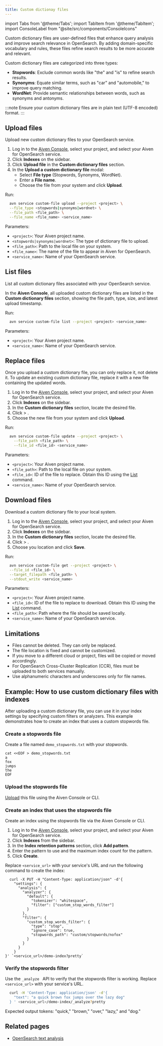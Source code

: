 ```yaml
---
title: Custom dictionay files
---
```


import Tabs from '@theme/Tabs';
import TabItem from '@theme/TabItem';
import ConsoleLabel from "@site/src/components/ConsoleIcons"

Custom dictionary files are user-defined files that enhance query analysis and improve search relevance in OpenSearch. By adding domain-specific vocabulary and rules, these files refine search results to be more accurate and relevant.

Custom dictionary files are categorized into three types:

- **Stopwords**: Exclude common words like "the" and "is" to refine search results.
- **Synonyms**: Equate similar terms, such as "car" and "automobile," to improve
  query matching.
- **WordNet**: Provide semantic relationships between words, such as synonyms and antonyms.

:::note
Ensure your custom dictionary files are in plain text (UTF-8 encoded) format.
:::



## Upload files

Upload new custom dictionary files to your OpenSearch service.

<Tabs groupId="upload-method">
<TabItem value="Console" label="Console" default>

1. Log in to the [Aiven Console](https://console.aiven.io), select your project,
   and select your Aiven for OpenSearch service.
1. Click **Indexes** on the sidebar.
1. Click **Upload file** in the **Custom dictionary files** section.
1. In the **Upload a custom dictionary file** modal:
   - Select **File type** (Stopwords, Synonyms, WordNet).
   - Enter a **File name**.
   - Choose the file from your system and click **Upload**.

</TabItem>
<TabItem value="CLI" label="CLI">

Run:

```bash
  avn service custom-file upload --project <project> \
  --file_type <stopwords|synonyms|wordnet> \
  --file_path <file_path> \
  --file_name <file_name> <service_name>
```

Parameters:

- `<project>`: Your Aiven project name.
- `<stopwords|synonyms|wordnet>`: The type of dictionary file to upload.
- `<file_path>`: Path to the local file on your system.
- `<file_name>`: The name of the file to appear in Aiven for OpenSearch.
- `<service_name>`: Name of your OpenSearch service.

</TabItem>
</Tabs>

## List files

List all custom dictionary files associated with your OpenSearch service.

<Tabs groupId="list-method">
<TabItem value="Console" label="Console" default>

In the **Aiven Console**, all uploaded custom dictionary files are listed in the
**Custom dictionary files** section, showing the file path, type, size, and
latest upload timestamp.

</TabItem>
<TabItem value="CLI" label="CLI">

Run:
```bash
  avn service custom-file list --project <project> <service_name>
```
Parameters:

- `<project>`: Your Aiven project name.
- `<service_name>`: Name of your OpenSearch service.

</TabItem>
</Tabs>

## Replace files

Once you upload a custom dictionary file, you can only replace it, not delete it.
To update an existing custom dictionary file, replace it with a new file containing
the updated words.

<Tabs groupId="replace-method">
<TabItem value="Console" label="Console" default>

1. Log in to the [Aiven Console](https://console.aiven.io), select your project,
   and select your Aiven for OpenSearch service.
1. Click **Indexes** on the sidebar.
1. In the **Custom dictionary files** section, locate the desired file.
1. Click <ConsoleLabel name="actions"/> > <ConsoleLabel name="replace file"/>.
1. Choose the new file from your system and click **Upload**.

</TabItem>
<TabItem value="CLI" label="CLI">

Run:

```bash
  avn service custom-file update --project <project> \
    --file_path <file_path> \
    --file_id <file_id> <service_name>
```

Parameters:

- `<project>`: Your Aiven project name.
- `<file_path>`: Path to the local file on your system.
- `<file_id>`: ID of the file to replace. Obtain this ID using the
  [List](#list-files) command.
- `<service_name>`: Name of your OpenSearch service.

</TabItem>
</Tabs>

## Download files

Download a custom dictionary file to your local system.

<Tabs groupId="download-method">
<TabItem value="Console" label="Console" default>

1. Log in to the [Aiven Console](https://console.aiven.io), select your project,
   and select your Aiven for OpenSearch service.
1. Click **Indexes** on the sidebar.
1. In the **Custom dictionary files** section, locate the desired file.
1. Click <ConsoleLabel name="actions"/> > <ConsoleLabel name="download"/>.
1. Choose you location and click **Save**.


</TabItem>
<TabItem value="CLI" label="CLI">
Run:

```bash
  avn service custom-file get --project <project> \
  --file_id <file_id> \
  --target_filepath <file_path> \
  --stdout_write <service_name>
```

Parameters:

- `<project>`: Your Aiven project name.
- `<file_id>`: ID of the file to replace to download. Obtain this ID using the
  [List](#list-files) command.
- `<file_path>`: Path where the file should be saved locally.
- `<service_name>`: Name of your OpenSearch service.

</TabItem>
</Tabs>

## Limitations

- Files cannot be deleted. They can only be replaced.
- The file location is fixed and cannot be customized.
- If you move to a different cloud or project, files will be copied or moved accordingly.
- For OpenSearch Cross-Cluster Replication (CCR), files must be uploaded to
  both services manually.
- Use alphanumeric characters and underscores only for file names.


## Example: How to use custom dictionary files with indexes

After uploading a custom dictionary file, you can use it in your index settings by
specifying custom filters or analyzers. This example demonstrates how to create an
index that uses a custom stopwords file.

### Create a stopwords file

Create a file named `demo_stopwords.txt` with your stopwords.

```plaintext
cat <<EOF > demo_stopwords.txt
a
fox
jumps
the
EOF
```

### Upload the stopwords file

[Upload](#upload-files) this file using the Aiven Console or CLI.

### Create an index that uses the stopwords file

Create an index using the stopwords file via the Aiven Console or CLI.

<Tabs groupId="create-index-method">
<TabItem value="Console" label="Console" default>

1. Log in to the [Aiven Console](https://console.aiven.io), select your project,
   and select your Aiven for OpenSearch service.
1. Click **Indexes** from the sidebar.
1. In the **Index retention patterns** section, click **Add pattern**.
1. Enter the pattern to use and the maximum index count for the pattern.
1. Click **Create**.

</TabItem>
<TabItem value="CLI" label="CLI">

Replace `<service_url>` with your service's URL and run the following command to
create the index:

```curl
  curl -X PUT -H "Content-Type: application/json" -d'{
    "settings": {
      "analysis": {
        "analyzer": {
          "default": {
            "tokenizer": "whitespace",
            "filter": ["custom_stop_words_filter"]
          }
        },
        "filter": {
          "custom_stop_words_filter": {
            "type": "stop",
            "ignore_case": true,
            "stopwords_path": "custom/stopwords/nofox"
          }
        }
      }
    }
}' `<service_url>/demo-index?pretty`

```

</TabItem>
</Tabs>

### Verify the stopwords filter

Use the `_analyze ` API to verify that the stopwords filter is working.
Replace `<service_url>` with your service's URL.

```bash
  curl -H 'Content-Type: application/json' -d'{
    "text": "a quick brown fox jumps over the lazy dog"
  } ' <service_url>/demo-index/_analyze?pretty
```

Expected output tokens: "quick," "brown," "over," "lazy," and "dog."


## Related pages

- [OpenSearch text analysis](https://opensearch.org/docs/2.13/analyzers/)

